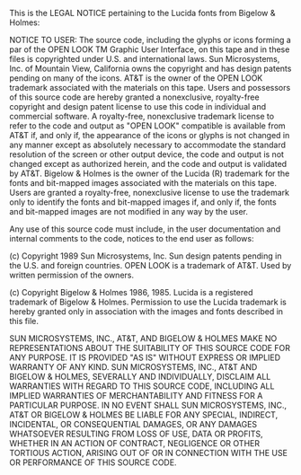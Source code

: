  This is the LEGAL NOTICE pertaining to the Lucida fonts from Bigelow &amp; Holmes:

 NOTICE TO USER: The source code, including the glyphs or icons forming a par of the OPEN LOOK TM Graphic User Interface, on this tape and in these files is copyrighted under U.S. and international laws. Sun Microsystems, Inc. of Mountain View, California owns the copyright and has design patents pending on many of the icons. AT&amp;T is the owner of the OPEN LOOK trademark associated with the materials on this tape. Users and possessors of this source code are hereby granted a nonexclusive, royalty-free copyright and design patent license to use this code in individual and commercial software. A royalty-free, nonexclusive trademark license to refer to the code and output as &quot;OPEN LOOK&quot; compatible is available from AT&amp;T if, and only if, the appearance of the icons or glyphs is not changed in any manner except as absolutely necessary to accommodate the standard resolution of the screen or other output device, the code and output is not changed except as authorized herein, and the code and output is validated by AT&amp;T. Bigelow &amp; Holmes is the owner of the Lucida (R) trademark for the fonts and bit-mapped images associated with the materials on this tape. Users are granted a royalty-free, nonexclusive license to use the trademark only to identify the fonts and bit-mapped images if, and only if, the fonts and bit-mapped images are not modified in any way by the user.

 Any use of this source code must include, in the user documentation and internal comments to the code, notices to the end user as follows:

 (c) Copyright 1989 Sun Microsystems, Inc. Sun design patents pending in the U.S. and foreign countries. OPEN LOOK is a trademark of AT&amp;T. Used by written permission of the owners.

 (c) Copyright Bigelow &amp; Holmes 1986, 1985. Lucida is a registered trademark of Bigelow &amp; Holmes. Permission to use the Lucida trademark is hereby granted only in association with the images and fonts described in this file.

 SUN MICROSYSTEMS, INC., AT&amp;T, AND BIGELOW &amp; HOLMES MAKE NO REPRESENTATIONS ABOUT THE SUITABILITY OF THIS SOURCE CODE FOR ANY PURPOSE. IT IS PROVIDED &quot;AS IS&quot; WITHOUT EXPRESS OR IMPLIED WARRANTY OF ANY KIND. SUN MICROSYSTEMS, INC., AT&amp;T AND BIGELOW &amp; HOLMES, SEVERALLY AND INDIVIDUALLY, DISCLAIM ALL WARRANTIES WITH REGARD TO THIS SOURCE CODE, INCLUDING ALL IMPLIED WARRANTIES OF MERCHANTABILITY AND FITNESS FOR A PARTICULAR PURPOSE. IN NO EVENT SHALL SUN MICROSYSTEMS, INC., AT&amp;T OR BIGELOW &amp; HOLMES BE LIABLE FOR ANY SPECIAL, INDIRECT, INCIDENTAL, OR CONSEQUENTIAL DAMAGES, OR ANY DAMAGES WHATSOEVER RESULTING FROM LOSS OF USE, DATA OR PROFITS, WHETHER IN AN ACTION OF CONTRACT, NEGLIGENCE OR OTHER TORTIOUS ACTION, ARISING OUT OF OR IN CONNECTION WITH THE USE OR PERFORMANCE OF THIS SOURCE CODE.